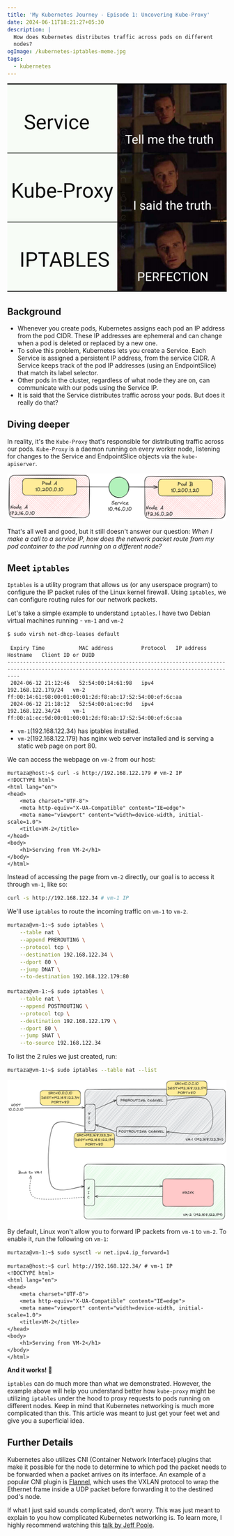```yaml
---
title: 'My Kubernetes Journey - Episode 1: Uncovering Kube-Proxy'
date: 2024-06-11T18:21:27+05:30
description: |
  How does Kubernetes distributes traffic across pods on different
  nodes?
ogImage: /kubernetes-iptables-meme.jpg
tags:
  - kubernetes
---
```


![Kubernetes iptables meme](kubernetes-iptables-meme.jpg)

## Background

- Whenever you create pods, Kubernetes assigns each pod an IP address from the pod CIDR. These IP addresses are ephemeral and can change when a pod is deleted or replaced by a new one.
- To solve this problem, Kubernetes lets you create a Service. Each Service is assigned a persistent IP address, from the service CIDR. A Service keeps track of the pod IP addresses (using an EndpointSlice) that match its label selector.
- Other pods in the cluster, regardless of what node they are on, can communicate with our pods using the Service IP.
- It is said that the Service distributes traffic across your pods. But does it really do that?

## Diving deeper

In reality, it's the `Kube-Proxy` that's responsible for distributing traffic across our pods. `Kube-Proxy` is a daemon running on every worker node, listening for changes to the Service and EndpointSlice objects via the `kube-apiserver`.

![Pod to pod communication](pod-to-pod-communication-through-service.png)

That's all well and good, but it still doesn't answer our question: *When I make a call to a service IP, how does the network packet route from my pod container to the pod running on a different node?*

## Meet `iptables`

`Iptables` is a utility program that allows us (or any userspace program) to configure the IP packet rules of the Linux kernel firewall. Using `iptables`, we can configure routing rules for our network packets.

Let's take a simple example to understand `iptables`. I have two Debian virtual machines running - `vm-1` and `vm-2`

```plaintext
$ sudo virsh net-dhcp-leases default

 Expiry Time           MAC address         Protocol   IP address           Hostname   Client ID or DUID
------------------------------------------------------------------------------------------------------------------------------------------------
 2024-06-12 21:12:46   52:54:00:14:61:98   ipv4       192.168.122.179/24   vm-2       ff:00:14:61:98:00:01:00:01:2d:f8:ab:17:52:54:00:ef:6c:aa
 2024-06-12 21:18:12   52:54:00:a1:ec:9d   ipv4       192.168.122.34/24    vm-1       ff:00:a1:ec:9d:00:01:00:01:2d:f8:ab:17:52:54:00:ef:6c:aa
```

- `vm-1`(192.168.122.34) has iptables installed.
- `vm-2`(192.168.122.179) has nginx web server installed and is serving a static web page on port 80.

We can access the webpage on `vm-2` from our host:

```plaintext
murtaza@host:~$ curl -s http://192.168.122.179 # vm-2 IP
<!DOCTYPE html>
<html lang="en">
<head>
    <meta charset="UTF-8">
    <meta http-equiv="X-UA-Compatible" content="IE=edge">
    <meta name="viewport" content="width=device-width, initial-scale=1.0">
    <title>VM-2</title>
</head>
<body>
    <h1>Serving from VM-2</h1>
</body>
</html>
```

Instead of accessing the page from `vm-2` directly, our goal is to access it through `vm-1`, like so:

```sh
curl -s http://192.168.122.34 # vm-1 IP
```

We'll use `iptables` to route the incoming traffic on `vm-1` to `vm-2`.

```sh
murtaza@vm-1:~$ sudo iptables \
	--table nat \
	--append PREROUTING \
	--protocol tcp \
	--destination 192.168.122.34 \
	--dport 80 \
	--jump DNAT \
	--to-destination 192.168.122.179:80

murtaza@vm-1:~$ sudo iptables \
	--table nat \
	--append POSTROUTING \
	--protocol tcp \
	--destination 192.168.122.179 \
	--dport 80 \
	--jump SNAT \
	--to-source 192.168.122.34
```

To list the 2 rules we just created, run:

```sh
murtaza@vm-1:~$ sudo iptables --table nat --list
```

![Routing using iptables](iptables-routing-dnat-snat.png)

By default, Linux won't allow you to forward IP packets from `vm-1` to `vm-2`. To enable it, run the following on `vm-1`:

```sh
murtaza@vm-1:~$ sudo sysctl -w net.ipv4.ip_forward=1
```

```plaintext
murtaza@host:~$ curl http://192.168.122.34/ # vm-1 IP
<!DOCTYPE html>
<html lang="en">
<head>
    <meta charset="UTF-8">
    <meta http-equiv="X-UA-Compatible" content="IE=edge">
    <meta name="viewport" content="width=device-width, initial-scale=1.0">
    <title>VM-2</title>
</head>
<body>
    <h1>Serving from VM-2</h1>
</body>
</html>
```

**And it works! 🎉**

`iptables` can do much more than what we demonstrated. However, the example above will help you understand better how `kube-proxy` might be utilizing `iptables` under the hood to proxy requests to pods running on different nodes. Keep in mind that Kubernetes networking is much more complicated than this. This article was meant to just get your feet wet and give you a superficial idea.

## Further Details

Kubernetes also utilizes CNI (Container Network Interface) plugins that make it possible for the node to determine to which pod the packet needs to be forwarded when a packet arrives on its interface. An example of a popular CNI plugin is [Flannel](https://github.com/flannel-io/flannel), which uses the VXLAN protocol to wrap the Ethernet frame inside a UDP packet before forwarding it to the destined pod's node.

If what I just said sounds complicated, don't worry. This was just meant to explain to you how complicated Kubernetes networking is. To learn more, I highly recommend watching this [talk by Jeff Poole](https://www.youtube.com/watch?v=InZVNuKY5GY).
